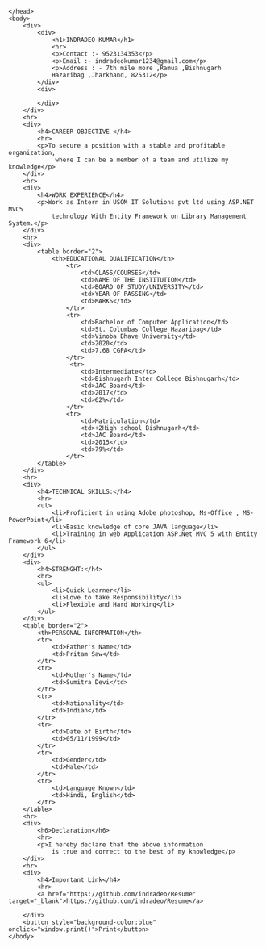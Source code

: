 <html>
    <head>

    </head>
    <body>
        <div>
            <div>
                <h1>INDRADEO KUMAR</h1>
                <hr>
                <p>Contact :- 9523134353</p>
                <p>Email :- indradeokumar1234@gmail.com</p>
                <p>Address : - 7th mile more ,Ramua ,Bishnugarh
                Hazaribag ,Jharkhand, 825312</p>
            </div>
            <div>
                
            </div>
        </div>
        <hr>
        <div>
            <h4>CAREER OBJECTIVE </h4>
            <hr>
            <p>To secure a position with a stable and profitable organization,
                 where I can be a member of a team and utilize my knowledge</p>
        </div>
        <hr>
        <div>
            <h4>WORK EXPERIENCE</h4>
            <p>Work as Intern in USOM IT Solutions pvt ltd using ASP.NET MVC5 
                technology With Entity Framework on Library Management System.</p>
        </div>
        <hr>
        <div>
            <table border="2">
                <th>EDUCATIONAL QUALIFICATION</th>
                    <tr>
                        <td>CLASS/COURSES</td>
                        <td>NAME OF THE INSTITUTION</td>
                        <td>BOARD OF STUDY/UNIVERSITY</td>
                        <td>YEAR OF PASSING</td>
                        <td>MARKS</td>
                    </tr>
                    <tr>
                        <td>Bachelor of Computer Application</td>
                        <td>St. Columbas College Hazaribag</td>
                        <td>Vinoba Bhave University</td>
                        <td>2020</td>
                        <td>7.68 CGPA</td>
                    </tr>                   
                     <tr>
                        <td>Intermediate</td>
                        <td>Bishnugarh Inter College Bishnugarh</td>
                        <td>JAC Board</td>
                        <td>2017</td>
                        <td>62%</td>
                    </tr>
                    <tr>
                        <td>Matriculation</td>
                        <td>+2High school Bishnugarh</td>
                        <td>JAC Board</td>
                        <td>2015</td>
                        <td>79%</td>
                    </tr>               
            </table>
        </div>
        <hr>
        <div>
            <h4>TECHNICAL SKILLS:</h4>
            <hr>
            <ul>
                <li>Proficient in using Adobe photoshop, Ms-Office , MS-PowerPoint</li>
                <li>Basic knowledge of core JAVA language</li>
                <li>Training in web Application ASP.Net MVC 5 with Entity Framework 6</li>
            </ul>          
        </div>
        <div>
            <h4>STRENGHT:</h4>
            <hr>
            <ul>
                <li>Quick Learner</li>
                <li>Love to take Responsibility</li>
                <li>Flexible and Hard Working</li>
            </ul>          
        </div>
        <table border="2">
            <th>PERSONAL INFORMATION</th>
            <tr>
                <td>Father's Name</td>
                <td>Pritam Saw</td>
            </tr>            
            <tr>
                <td>Mother's Name</td>
                <td>Sumitra Devi</td>
            </tr>
            <tr>
                <td>Nationality</td>
                <td>Indian</td>
            </tr>
            <tr>
                <td>Date of Birth</td>
                <td>05/11/1999</td>
            </tr>
            <tr>
                <td>Gender</td>
                <td>Male</td>
            </tr>
            <tr>
                <td>Language Known</td>
                <td>Hindi, English</td>
            </tr>
        </table>
        <hr>
        <div>
            <h6>Declaration</h6>
            <hr>
            <p>I hereby declare that the above information 
                is true and correct to the best of my knowledge</p>
        </div>
        <hr>
        <div>
            <h4>Important Link</h4>
            <hr>
            <a href="https://github.com/indradeo/Resume" target="_blank">https://github.com/indradeo/Resume</a>
         
        </div>
        <button style="background-color:blue" onclick="window.print()">Print</button>
    </body>
</html>
